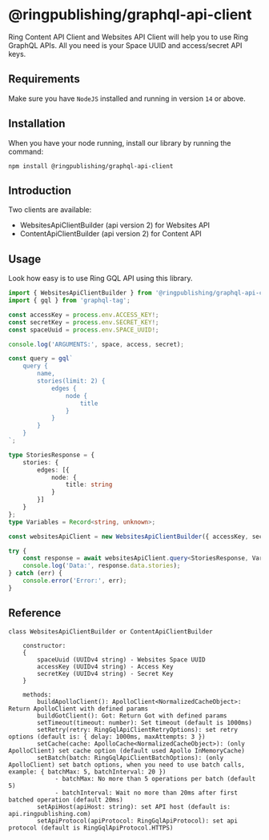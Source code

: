 # @ringpublishing/graphql-api-client

Ring Content API Client and Websites API Client will help you to use Ring GraphQL APIs.
All you need is your Space UUID and access/secret API keys.

## Requirements

Make sure you have `NodeJS` installed and running in version `14` or above.

## Installation

When you have your node running, install our library by running the command:

```shell
npm install @ringpublishing/graphql-api-client
```

## Introduction
Two clients are available:
- WebsitesApiClientBuilder (api version 2) for Websites API
- ContentApiClientBuilder (api version 2) for Content API

## Usage

Look how easy is to use Ring GQL API using this library.

```typescript
import { WebsitesApiClientBuilder } from '@ringpublishing/graphql-api-client';
import { gql } from 'graphql-tag';

const accessKey = process.env.ACCESS_KEY!;
const secretKey = process.env.SECRET_KEY!;
const spaceUuid = process.env.SPACE_UUID!;

console.log('ARGUMENTS:', space, access, secret);

const query = gql`
    query {
        name,
        stories(limit: 2) {
            edges {
                node {
                    title
                }
            }
        }
    }
`;

type StoriesResponse = {
    stories: {
        edges: [{
            node: {
                title: string
            }
        }]
    }
};
type Variables = Record<string, unknown>;

const websitesApiClient = new WebsitesApiClientBuilder({ accessKey, secretKey, spaceUuid }).buildApolloClient();

try {
    const response = await websitesApiClient.query<StoriesResponse, Variables>({ query });
    console.log('Data:', response.data.stories);
} catch (err) {
    console.error('Error:', err);
}
```

## Reference

```
class WebsitesApiClientBuilder or ContentApiClientBuilder

    constructor:
    {
        spaceUuid (UUIDv4 string) - Websites Space UUID
        accessKey (UUIDv4 string) - Access Key
        secretKey (UUIDv4 string) - Secret Key
    } 

    methods:
        buildApolloClient(): ApolloClient<NormalizedCacheObject>: Return ApolloClient with defined params
        buildGotClient(): Got: Return Got with defined params
        setTimeout(timeout: number): Set timeout (default is 1000ms)
        setRetry(retry: RingGqlApiClientRetryOptions): set retry options (default is: { delay: 1000ms, maxAttempts: 3 })
        setCache(cache: ApolloCache<NormalizedCacheObject>): (only ApolloClient) set cache option (default used Apollo InMemoryCache)
        setBatch(batch: RingGqlApiClientBatchOptions): (only ApolloClient) set batch options, when you need to use batch calls, example: { batchMax: 5, batchInterval: 20 })
             - batchMax: No more than 5 operations per batch (default 5)
             - batchInterval: Wait no more than 20ms after first batched operation (default 20ms)
        setApiHost(apiHost: string): set API host (default is: api.ringpublishing.com)
        setApiProtocol(apiProtocol: RingGqlApiProtocol): set api protocol (default is RingGqlApiProtocol.HTTPS)
```
